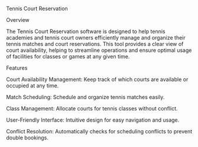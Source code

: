 Tennis Court Reservation

Overview

The Tennis Court Reservation software is designed to help tennis academies and tennis court owners efficiently manage and organize their tennis matches and court reservations. This tool provides a clear view of court availability, helping to streamline operations and ensure optimal usage of facilities for classes or games at any given time.


Features

Court Availability Management: Keep track of which courts are available or occupied at any time.

Match Scheduling: Schedule and organize tennis matches easily.

Class Management: Allocate courts for tennis classes without conflict.

User-Friendly Interface: Intuitive design for easy navigation and usage.

Conflict Resolution: Automatically checks for scheduling conflicts to prevent double bookings.
